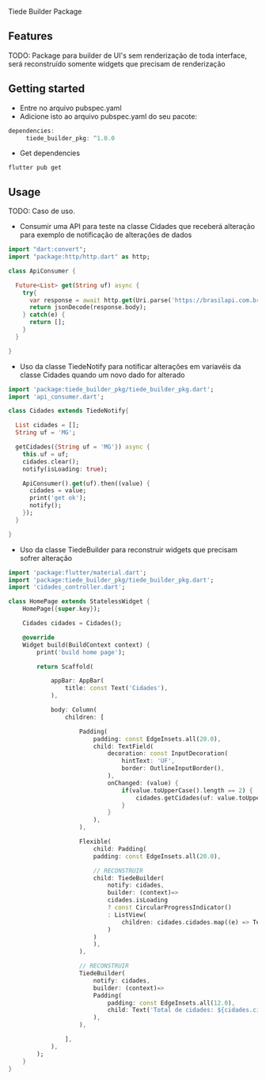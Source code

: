 Tiede Builder Package 

## Features

TODO: Package para builder de UI's sem renderização de toda interface, será reconstruído somente widgets que precisam de renderização

## Getting started

- Entre no arquivo pubspec.yaml
- Adicione isto ao arquivo pubspec.yaml do seu pacote:
``` Dart
dependencies:
     tiede_builder_pkg: ^1.0.0
```
- Get dependencies

``` shell
flutter pub get
```

## Usage

TODO: Caso de uso.

- Consumir uma API para teste na classe Cidades que receberá alteração para exemplo de notificação de alterações de dados
```dart
import "dart:convert";
import "package:http/http.dart" as http;

class ApiConsumer {

  Future<List> get(String uf) async {
    try{
      var response = await http.get(Uri.parse('https://brasilapi.com.br/api/ibge/municipios/v1/$uf?providers=dados-abertos-br,gov,wikipedia'));
      return jsonDecode(response.body);
    } catch(e) {
      return [];
    }
  }

}
```


- Uso da classe TiedeNotify para notificar alterações em variavéis da classe Cidades quando um novo dado for alterado
```dart
import 'package:tiede_builder_pkg/tiede_builder_pkg.dart';
import 'api_consumer.dart';

class Cidades extends TiedeNotify{

  List cidades = [];
  String uf = 'MG';

  getCidades({String uf = 'MG'}) async {
    this.uf = uf;
    cidades.clear();
    notify(isLoading: true);

    ApiConsumer().get(uf).then((value) {
      cidades = value;
      print('get ok');
      notify();
    });
  }

}

```


- Uso da classe TiedeBuilder para reconstruir widgets que precisam sofrer alteração
```dart
import 'package:flutter/material.dart';
import 'package:tiede_builder_pkg/tiede_builder_pkg.dart';
import 'cidades_controller.dart';

class HomePage extends StatelessWidget {
    HomePage({super.key});

    Cidades cidades = Cidades();

    @override
    Widget build(BuildContext context) {
        print('build home page');

        return Scaffold(

            appBar: AppBar(
                title: const Text('Cidades'),
            ),

            body: Column(
                children: [

                    Padding(
                        padding: const EdgeInsets.all(20.0),
                        child: TextField(
                            decoration: const InputDecoration(
                                hintText: 'UF',
                                border: OutlineInputBorder(),
                            ),
                            onChanged: (value) {
                                if(value.toUpperCase().length == 2) {
                                    cidades.getCidades(uf: value.toUpperCase());
                                }
                            }
                        ),
                    ),

                    Flexible(
                        child: Padding(
                        padding: const EdgeInsets.all(20.0),

                        // RECONSTRUIR
                        child: TiedeBuilder(
                            notify: cidades,
                            builder: (context)=>
                            cidades.isLoading 
                            ? const CircularProgressIndicator()
                            : ListView(
                                children: cidades.cidades.map((e) => Text('${e['nome']} - ${cidades.uf}')).toList(),
                            )
                        )
                        ),
                    ),

                    // RECONSTRUIR
                    TiedeBuilder(
                        notify: cidades,
                        builder: (context)=>
                        Padding(
                            padding: const EdgeInsets.all(12.0),
                            child: Text('Total de cidades: ${cidades.cidades.length}'),
                        ),
                    ),

                ],
            ),
        );
    }
}

```

